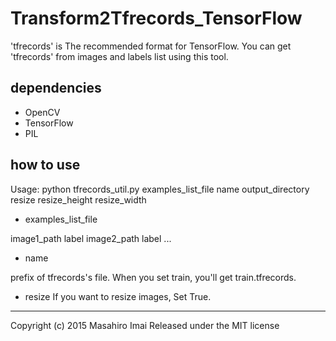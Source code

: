 # Transform2Tfrecords_TensorFlow

'tfrecords' is The recommended format for TensorFlow. You can get 'tfrecords' from images and labels list using this tool.

## dependencies
- OpenCV
- TensorFlow
- PIL

## how to use

Usage: python tfrecords_util.py examples_list_file name output_directory resize resize_height resize_width

- examples_list_file

image1_path label
image2_path label
...


- name

prefix of tfrecords's file. When you set train, you'll get train.tfrecords.


- resize
If you want to resize images, Set True.


---

Copyright (c) 2015 Masahiro Imai
Released under the MIT license

